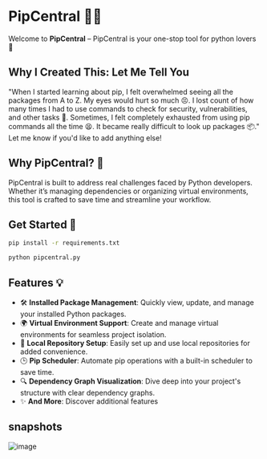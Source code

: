 # PipCentral 🐍🚀

Welcome to **PipCentral** – PipCentral is your one-stop tool for python lovers 🌟  

## Why I Created This: Let Me Tell You
"When I started learning about pip, I felt overwhelmed seeing all the packages from A to Z. My eyes would hurt so much 😣. I lost count of how many times I had to use commands to check for security, vulnerabilities, and other tasks 🔄. Sometimes, I felt completely exhausted from using pip commands all the time 😫. It became really difficult to look up packages 📦."
Let me know if you'd like to add anything else! 

## Why PipCentral? 🤔  
PipCentral is built to address real challenges faced by Python developers. Whether it’s managing dependencies or organizing virtual environments, this tool is crafted to save time and streamline your workflow.  

## Get Started 🚀
```bash
pip install -r requirements.txt
```

```bash 
python pipcentral.py
```

## Features 💡  
- 🛠️ **Installed Package Management**: Quickly view, update, and manage your installed Python packages.  
- 🌍 **Virtual Environment Support**: Create and manage virtual environments for seamless project isolation.  
- 💾 **Local Repository Setup**: Easily set up and use local repositories for added convenience.  
- 🕒 **Pip Scheduler**: Automate pip operations with a built-in scheduler to save time.  
- 🔍 **Dependency Graph Visualization**: Dive deep into your project's structure with clear dependency graphs.
- ✨ **And More**: Discover additional features

## snapshots
![image](https://github.com/user-attachments/assets/ee271d77-3e0e-4f28-bb3f-a9ea8bb11046)
 


